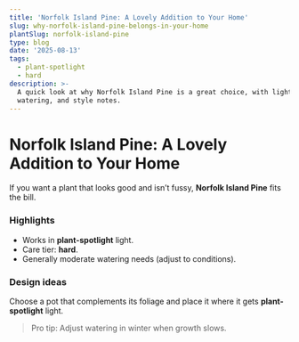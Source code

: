 ```yaml
---
title: 'Norfolk Island Pine: A Lovely Addition to Your Home'
slug: why-norfolk-island-pine-belongs-in-your-home
plantSlug: norfolk-island-pine
type: blog
date: '2025-08-13'
tags:
  - plant-spotlight
  - hard
description: >-
  A quick look at why Norfolk Island Pine is a great choice, with light,
  watering, and style notes.
---
```

# Norfolk Island Pine: A Lovely Addition to Your Home

If you want a plant that looks good and isn’t fussy, **Norfolk Island Pine** fits the bill.

### Highlights
- Works in **plant-spotlight** light.
- Care tier: **hard**.
- Generally moderate watering needs (adjust to conditions).

### Design ideas
Choose a pot that complements its foliage and place it where it gets **plant-spotlight** light.
  
> Pro tip: Adjust watering in winter when growth slows.
